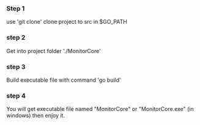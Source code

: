 
### Step 1

use 'git clone' clone project to src in $GO_PATH

### step 2

Get into project folder './MonitorCore'

### step 3

Build executable file with command 'go build'

### step 4

You will get executable file named "MonitorCore" or "MonitorCore.exe" (in windows) then enjoy it.
